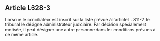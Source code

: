 Article L628-3
----
Lorsque le conciliateur est inscrit sur la liste prévue à l'article L. 811-2, le
tribunal le désigne administrateur judiciaire. Par décision spécialement
motivée, il peut désigner une autre personne dans les conditions prévues à ce
même article.
